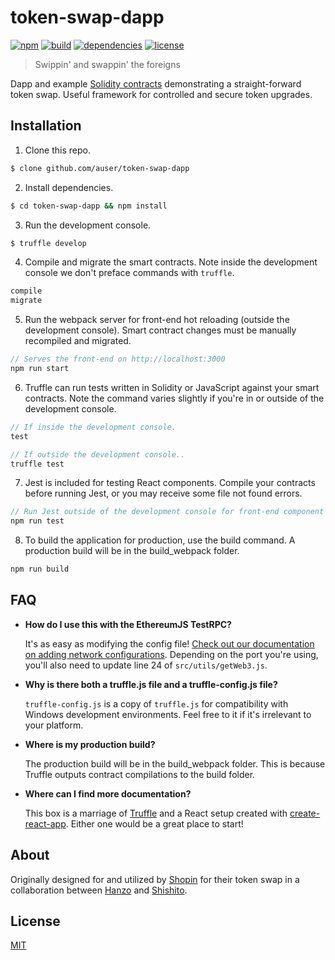 # token-swap-dapp

[![npm][npm-img]][npm-url]
[![build][build-img]][build-url]
[![dependencies][dependencies-img]][dependencies-url]
[![license][license-img]][license-url]

> Swippin' and swappin' the foreigns

Dapp and example [Solidity contracts][solidity] demonstrating a straight-forward
token swap.  Useful framework for controlled and secure token upgrades.

## Installation

1. Clone this repo.
```bash
$ clone github.com/auser/token-swap-dapp
```

2. Install dependencies.
```bash
$ cd token-swap-dapp && npm install
```

3. Run the development console.
```bash
$ truffle develop
```

4. Compile and migrate the smart contracts. Note inside the development console we don't preface commands with `truffle`.
```javascript
compile
migrate
```

5. Run the webpack server for front-end hot reloading (outside the development console). Smart contract changes must be manually recompiled and migrated.
```javascript
// Serves the front-end on http://localhost:3000
npm run start
```

6. Truffle can run tests written in Solidity or JavaScript against your smart contracts. Note the command varies slightly if you're in or outside of the development console.
```javascript
// If inside the development console.
test

// If outside the development console..
truffle test
```

7. Jest is included for testing React components. Compile your contracts before running Jest, or you may receive some file not found errors.
```javascript
// Run Jest outside of the development console for front-end component tests.
npm run test
```

8. To build the application for production, use the build command. A production build will be in the build_webpack folder.
```javascript
npm run build
```

## FAQ

* __How do I use this with the EthereumJS TestRPC?__

    It's as easy as modifying the config file! [Check out our documentation on adding network configurations](http://truffleframework.com/docs/advanced/configuration#networks). Depending on the port you're using, you'll also need to update line 24 of `src/utils/getWeb3.js`.

* __Why is there both a truffle.js file and a truffle-config.js file?__

    `truffle-config.js` is a copy of `truffle.js` for compatibility with Windows development environments. Feel free to it if it's irrelevant to your platform.

* __Where is my production build?__

    The production build will be in the build_webpack folder. This is because Truffle outputs contract compilations to the build folder.

* __Where can I find more documentation?__

    This box is a marriage of [Truffle](http://truffleframework.com/) and a React setup created with [create-react-app](https://github.com/facebookincubator/create-react-app/blob/master/packages/react-scripts/template/README.md). Either one would be a great place to start!

## About

Originally designed for and utilized by [Shopin][shopin] for their
token swap in a collaboration between [Hanzo][hanzo] and [Shishito][shishito].

## License

[MIT][license-url]

[hanzo]:            https://hanzo.ai
[shishito]:         https://shishi.to
[shopin]:           https://shopin.com

[solidity]:         solidity.readthedocs.io
[truffle]:          http://truffleframework.com/
[tests]:            https://github.com/auser/token-swap-dapp/tree/master/test

[build-img]:        https://img.shields.io/travis/auser/token-swap-dapp.svg
[build-url]:        https://travis-ci.org/auser/token-swap-dapp
[dependencies-img]: https://david-dm.org/auser/token-swap-dapp.svg
[dependencies-url]: https://david-dm.org/auser/token-swap-dapp
[downloads-img]:    https://img.shields.io/npm/dm/token-swap-dapp.svg
[downloads-url]:    http://badge.fury.io/js/token-swap-dapp
[license-img]:      https://img.shields.io/npm/l/token-swap-dapp.svg
[license-url]:      https://github.com/auser/token-swap-dapp/blob/master/LICENSE
[npm-img]:          https://img.shields.io/npm/v/token-swap-dapp.svg
[npm-url]:          https://www.npmjs.com/package/token-swap-dapp
